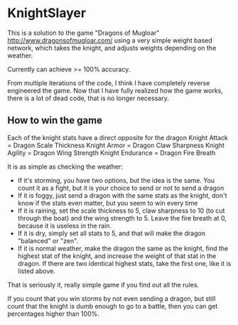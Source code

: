 # KnightSlayer

This is a solution to the game "Dragons of Mugloar" http://www.dragonsofmugloar.com/ using a very simple weight based network, which takes the knight, and adjusts weights depending on the weather.

Currently can achieve >= 100% accuracy.

From multiple iterations of the code, I think I have completely reverse engineered the game. Now that I have fully realized how the game works, there is a lot of dead code, that is no longer necessary.

## How to win the game

Each of the knight stats have a direct opposite for the dragon
Knight Attack = Dragon Scale Thickness
Knight Armor = Dragon Claw Sharpness
Knight Agility = Dragon Wing Strength
Knight Endurance = Dragon Fire Breath

It is as simple as checking the weather:

- If it's storming, you have two options, but the idea is the same. You count it as a fight, but it is your choice to send or not to send a dragon
- If it is foggy, just send a dragon with the same stats as the knight, don't know if the stats even matter, but you seem to win every time
- If it is raining, set the scale thickness to 5, claw sharpness to 10 (to cut through the boat) and the wing strength to 5. Leave the fire breath at 0, because it is useless in the rain.
- If it is dry, simply set all stats to 5, and that will make the dragon "balanced" or "zen".
- If it is normal weather, make the dragon the same as the knight, find the highest stat of the knight, and increase the weight of that stat in the dragon. If there are two identical highest stats, take the first one, like it is listed above.

That is seriously it, really simple game if you find out all the rules.

If you count that you win storms by not even sending a dragon, but still count that the knight is dumb enough to go to a battle, then you can get percentages higher than 100%.